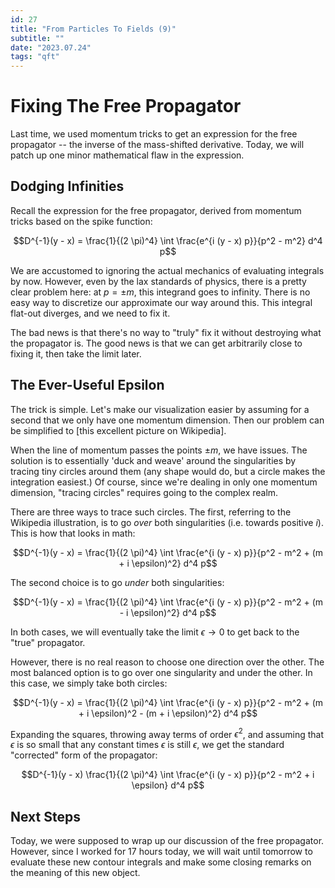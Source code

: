 ```yaml
---
id: 27
title: "From Particles To Fields (9)"
subtitle: ""
date: "2023.07.24"
tags: "qft"
---
```


# Fixing The Free Propagator

Last time, we used momentum tricks to get an expression for the free propagator -- the inverse of the mass-shifted derivative. Today, we will patch up one minor mathematical flaw in the expression.

## Dodging Infinities

Recall the expression for the free propagator, derived from momentum tricks based on the spike function:

```math
D^{-1}(y - x) = \frac{1}{(2 \pi)^4} \int \frac{e^{i (y - x) p}}{p^2 - m^2} d^4 p
```

We are accustomed to ignoring the actual mechanics of evaluating integrals by now. However, even by the lax standards of physics, there is a pretty clear problem here: at $`p = \pm m`$, this integrand goes to infinity. There is no easy way to discretize our approximate our way around this. This integral flat-out diverges, and we need to fix it.

The bad news is that there's no way to "truly" fix it without destroying what the propagator is. The good news is that we can get arbitrarily close to fixing it, then take the limit later.

## The Ever-Useful Epsilon

The trick is simple. Let's make our visualization easier by assuming for a second that we only have one momentum dimension. Then our problem can be simplified to [this excellent picture on Wikipedia].

When the line of momentum passes the points $`\pm m`$, we have issues. The solution is to essentially 'duck and weave' around the singularities by tracing tiny circles around them (any shape would do, but a circle makes the integration easiest.) Of course, since we're dealing in only one momentum dimension, "tracing circles" requires going to the complex realm.

There are three ways to trace such circles. The first, referring to the Wikipedia illustration, is to go *over* both singularities (i.e. towards positive $`i`$). This is how that looks in math:

```math
D^{-1}(y - x) = \frac{1}{(2 \pi)^4} \int \frac{e^{i (y - x) p}}{p^2 - m^2 + (m + i \epsilon)^2} d^4 p
```

The second choice is to go *under* both singularities:

```math
D^{-1}(y - x) = \frac{1}{(2 \pi)^4} \int \frac{e^{i (y - x) p}}{p^2 - m^2 + (m - i \epsilon)^2} d^4 p
```

In both cases, we will eventually take the limit $`\epsilon \to 0`$ to get back to the "true" propagator.

However, there is no real reason to choose one direction over the other. The most balanced option is to go over one singularity and under the other. In this case, we simply take both circles:

```math
D^{-1}(y - x) = \frac{1}{(2 \pi)^4} \int \frac{e^{i (y - x) p}}{p^2 - m^2 + (m + i \epsilon)^2 - (m + i \epsilon)^2} d^4 p
```

Expanding the squares, throwing away terms of order $`\epsilon^2`$, and assuming that $`\epsilon`$ is so small that any constant times $`\epsilon`$ is still $`\epsilon`$, we get the standard "corrected" form of the propagator:

```math
D^{-1}(y - x) \frac{1}{(2 \pi)^4} \int \frac{e^{i (y - x) p}}{p^2 - m^2 + i \epsilon} d^4 p
```

## Next Steps

Today, we were supposed to wrap up our discussion of the free propagator. However, since I worked for 17 hours today, we will wait until tomorrow to evaluate these new contour integrals and make some closing remarks on the meaning of this new object.
